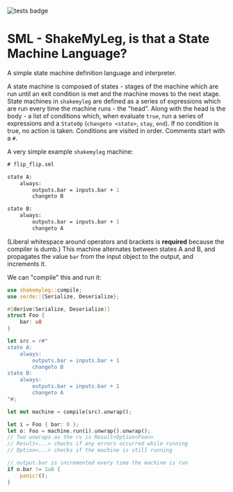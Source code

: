 ![tests badge](https://github.com/cbosoft/sml/actions/workflows/tests.yml/badge.svg)
# SML - ShakeMyLeg, is that a State Machine Language?

A simple state machine definition language and interpreter.

A state machine is composed of states - stages of the machine which are run until an exit condition is met and the machine moves to the next stage. State machines in `shakemyleg` are defined as a series of expressions which are run every time the machine runs - the "head". Along with the head is the body - a list of conditions which, when evaluate `true`, run a series of expressions and a `StateOp` (`changeto <state>`, `stay`, `end`). If no condition is true, no action is taken. Conditions are visited in order. Comments start with a `#`.

A very simple example `shakemyleg` machine:
```sml
# flip_flip.sml

state A:
    always:
        outputs.bar = inputs.bar + 1
        changeto B

state B:
    always:
        outputs.bar = inputs.bar + 1
        changeto A
```

(Liberal whitespace around operators and brackets is **required** because the compiler is dumb.) This machine alternates between states A and B, and propagates the value `bar` from the input object to the output, and increments it.

We can "compile" this and run it:
```rust
use shakemyleg::compile;
use serde::{Serialize, Deserialize};

#[derive(Serialize, Deserialize)]
struct Foo {
    bar: u8
}

let src = r#"
state A:
    always:
        outputs.bar = inputs.bar + 1
        changeto B
state B:
    always:
        outputs.bar = inputs.bar + 1
        changeto A
"#;

let mut machine = compile(src).unwrap();

let i = Foo { bar: 0 };
let o: Foo = machine.run(i).unwrap().unwrap();
// Two unwraps as the rv is Result<Option<Foo>>
// Result<...> checks if any errors occurred while running
// Option<...> checks if the machine is still running

// output.bar is incremented every time the machine is run
if o.bar != 1u8 {
    panic!();
}
```
